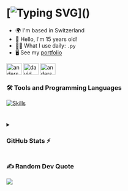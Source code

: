 
# [![Typing SVG](https://readme-typing-svg.herokuapp.com?font=Fira+Code&weight=600&size=30&pause=1000&color=F7F7F7&random=false&width=435&lines=+Hello👋;I+am+Syart!)]()



* 🌍  I'm based in Switzerland
* 👦  Hello, I'm 15 years old!
* 👨‍💻  What I use daily: ```.py```
* 🖥️  See my [portfolio]()
<p align="left">
<a href="https://github.com/syartzahiri" target="blank"><img align="center" src="https://skillicons.dev/icons?i=github" alt="anderson_mend53" height="30" width="40" /></a>
<a href="https://www.linkedin.com/in/syart/" target="blank"><img align="center" src="https://skillicons.dev/icons?i=linkedin" alt="david mendoza ramos" height="30" width="40" /></a>
<a href="https://instagram.com/syart.zh" target="blank"><img align="center" src="https://skillicons.dev/icons?i=instagram" alt="anderson_mend53" height="30" width="40" /></a>
</p>


### 🛠️ Tools and Programming Languages
<a href="">
    <img src="https://skillicons.dev/icons?i=windows,python,js,html,css,nodejs,vscode,pycharm,github,git,discord" alt="Skills">
</a>

#


<details>
  <summary><h3>GitHub Stats ⚡</h3></summary>

  ![](https://github-readme-stats.vercel.app/api?username=syartzahiri&theme=dark&hide_border=true&include_all_commits=true&count_private=true)<br/>
  ![](https://github-readme-streak-stats.herokuapp.com/?user=syartzahiri&theme=dark&hide_border=true)<br/>
  ![](https://github-readme-stats.vercel.app/api/top-langs/?username=syartzahiri&theme=dark&hide_border=true&include_all_commits=true&count_private=true&layout=compact)

</details>

  


### ✍️ Random Dev Quote
![](https://quotes-github-readme.vercel.app/api?type=horizontal&?theme=light)

